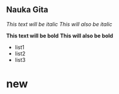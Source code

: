 ## Nauka Gita

*This text will be italic*
_This will also be italic_

**This text will be bold**
__This will also be bold__

* list1
* list2  
* list3

# new
